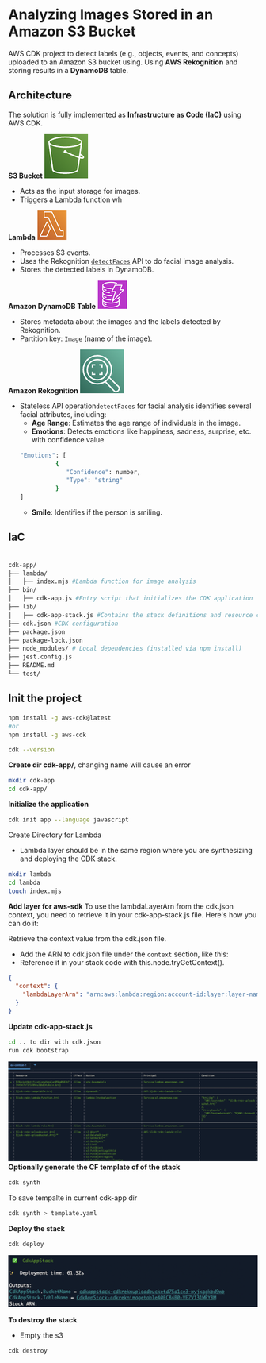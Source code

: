 # Analyzing Images Stored in an Amazon S3 Bucket 

AWS CDK project to detect labels (e.g., objects, events, and concepts) uploaded to an Amazon S3 bucket using. Using **AWS Rekognition** and storing results in a **DynamoDB** table. 


## **Architecture**
The solution is fully implemented as **Infrastructure as Code (IaC)** using AWS CDK. 

 **S3 Bucket**
  ![S3 Bucket](./icons/s3.png) 

   - Acts as the input storage for images.
   - Triggers a Lambda function wh
   
   **Lambda**
  ![AWS Lambda](./icons/lambda.png) 

   - Processes S3 events.
   - Uses the Rekognition  [`detectFaces`](https://docs.aws.amazon.com/rekognition/latest/APIReference/API_DetectFaces.html) API to do facial image analysis.
   - Stores the detected labels in DynamoDB.

 
**Amazon DynamoDB Table**
 ![Amazon DynamoDB Table](./icons/ddb.png)

   - Stores metadata about the images and the labels detected by Rekognition.
   - Partition key: `Image` (name of the image).

**Amazon Rekognition**
 ![Amazon Rekognition](./icons/rkg.png)

- Stateless  API operation`detectFaces` for facial analysis identifies several facial attributes, including:
  - **Age Range**: Estimates the age range of individuals in the image.
  - **Emotions**: Detects emotions like happiness, sadness, surprise, etc. with confidence value
  ```bash
  "Emotions": [ 
            { 
               "Confidence": number,
               "Type": "string"
            }
  ]
  ```
  - **Smile**: Identifies if the person is smiling.


 

## **IaC**
``` bash .

cdk-app/
├── lambda/
│   ├── index.mjs #Lambda function for image analysis
├── bin/
│   ├── cdk-app.js #Entry script that initializes the CDK application
├── lib/
│   ├── cdk-app-stack.js #Contains the stack definitions and resource configurations
├── cdk.json #CDK configuration 
├── package.json
├── package-lock.json
├── node_modules/ # Local dependencies (installed via npm install)
├── jest.config.js 
├── README.md         
└── test/   

```

## Init the project

```bash
npm install -g aws-cdk@latest 
#or
npm install -g aws-cdk 
```

```bash
cdk --version
```

__Create dir cdk-app/__, changing name will cause an error
```bash
mkdir cdk-app
cd cdk-app/
```

__Initialize the application__
```bash
cdk init app --language javascript
```
Create Directory for Lambda 
-  Lambda layer should be in the same region where you are synthesizing and deploying the CDK stack.

```bash
mkdir lambda 
cd lambda
touch index.mjs
```
__Add layer for aws-sdk__
To use the lambdaLayerArn from the cdk.json context, you need to retrieve it in your cdk-app-stack.js file. Here's how you can do it:

Retrieve the context value from the cdk.json file.

- Add the ARN to cdk.json  file under the `context` section, like this:
- Reference it in your stack code with this.node.tryGetContext().

```json
{
  "context": {
    "lambdaLayerArn": "arn:aws:lambda:region:account-id:layer:layer-name:version"
  }
}
```

__Update cdk-app-stack.js__

```bash
cd .. to dir with cdk.json 
run cdk bootstrap
```
![✅  Environment aws://account_id/eu-region-1 bootstrapped.](./assets/cdkBootstrapScreen.png)
__Optionally generate the CF template of of the stack__
```bash
cdk synth  
```
To save  tempalte in current cdk-app dir
```bash
cdk synth > template.yaml
```
__Deploy the stack__

```bash 
cdk deploy
```

![✨ CdkAppStack Deployed ](./assets/cdkDeployScreen.png)

__To destroy the stack__
- Empty the s3
```bash
cdk destroy
```